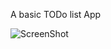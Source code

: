 A basic TODo list App 


![ScreenShot](https://raw.github.com/randomlock/ListUp/master/ListUp/Images/picture1.PNG)
